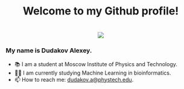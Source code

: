 <div id="header" align="center">
<h1> Welcome to my Github profile! <h1>
  <img src="https://media.giphy.com/media/NuxRC8DAnC62qWySWz/giphy.gif"/>
</div>

### My name is Dudakov Alexey. 
- 📚 I am a student at Moscow Institute of Physics and Technology.
- 👨‍💻 I am currently studying Machine Learning in bioinformatics.
- 📫 How to reach me: dudakov.a@phystech.edu.
